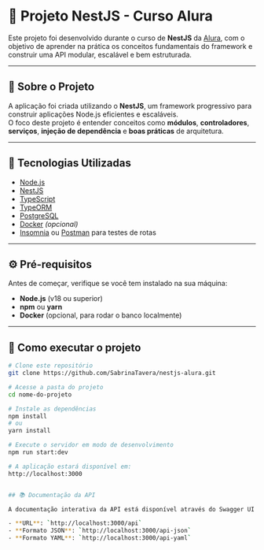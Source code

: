 # 🚀 Projeto NestJS - Curso Alura

Este projeto foi desenvolvido durante o curso de **NestJS** da [Alura](https://www.alura.com.br/), com o objetivo de aprender na prática os conceitos fundamentais do framework e construir uma API modular, escalável e bem estruturada.

---

## 📘 Sobre o Projeto

A aplicação foi criada utilizando o **NestJS**, um framework progressivo para construir aplicações Node.js eficientes e escaláveis.  
O foco deste projeto é entender conceitos como **módulos**, **controladores**, **serviços**, **injeção de dependência** e **boas práticas** de arquitetura.

---

## 🧩 Tecnologias Utilizadas

- [Node.js](https://nodejs.org/)
- [NestJS](https://nestjs.com/)
- [TypeScript](https://www.typescriptlang.org/)
- [TypeORM](https://typeorm.io/)
- [PostgreSQL](https://www.postgresql.org/)
- [Docker](https://www.docker.com/) *(opcional)*
- [Insomnia](https://insomnia.rest/) ou [Postman](https://www.postman.com/) para testes de rotas

---

## ⚙️ Pré-requisitos

Antes de começar, verifique se você tem instalado na sua máquina:

- **Node.js** (v18 ou superior)
- **npm** ou **yarn**
- **Docker** (opcional, para rodar o banco localmente)

---

## 🧭 Como executar o projeto

```bash
# Clone este repositório
git clone https://github.com/SabrinaTavera/nestjs-alura.git

# Acesse a pasta do projeto
cd nome-do-projeto

# Instale as dependências
npm install
# ou
yarn install

# Execute o servidor em modo de desenvolvimento
npm run start:dev

# A aplicação estará disponível em:
http://localhost:3000


## 📚 Documentação da API

A documentação interativa da API está disponível através do Swagger UI:

- **URL**: `http://localhost:3000/api`
- **Formato JSON**: `http://localhost:3000/api-json`
- **Formato YAML**: `http://localhost:3000/api-yaml`
